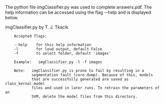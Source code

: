 The python file imgClassifier.py was used to complete answers.pdf. The help information can be accessed using the flag --help and is displayed below.

imgClassifier.py by T. J. Tkacik
        
        Accepted flags:

        --help    for this help information
        -l        for loud output, default False
        -f        to select folder, default 'images'

        Example:   imgClassifier.py -l -f images
         
        Note:   imgClassifier.py is prone to fail by resulting in a
                segmentation fault (core dump). Because of this, models
                that are successfully generated are saved as class_kernal.model
                files and used in later runs. To retrain the parameters of an 
                SVM, delete the model files from this directory.